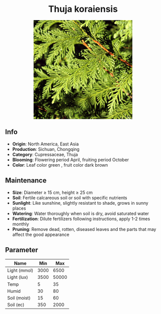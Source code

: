 <h1 align='center'>Thuja koraiensis</h1>
<p align="center">
    <img 
        align='center'
        width='320'
        src="../images/thuja koraiensis.png" 
        alt='Thuja koraiensis' />
</p>

## Info

 - **Origin**: North America, East Asia
 - **Production**: Sichuan, Chongqing
 - **Category**: Cupressaceae, Thuja
 - **Blooming**: Flowering period April, fruiting period October
 - **Color**: Leaf color green , fruit color dark brown

## Maintenance

 - **Size**: Diameter ≥ 15 cm, height ≥ 25 cm
 - **Soil**: Fertile calcareous soil or soil with specific nutrients
 - **Sunlight**: Like sunshine, slightly resistant to shade, grows in sunny places
 - **Watering**: Water thoroughly when soil is dry, avoid saturated water
 - **Fertilization**: Dilute fertilizers following instructions, apply 1-2 times monthly
 - **Pruning**: Remove dead, rotten, diseased leaves and the parts that may affect the good appearance

## Parameter

| Name         | Min  | Max   |
|--------------|------|-------|
| Light (mmol) | 3000 | 6500  |
| Light (lux)  | 3500 | 50000 |
| Temp         | 5    | 35    |
| Humid        | 30   | 80    |
| Soil (moist) | 15   | 60    |
| Soil (ec)    | 350  | 2000  |